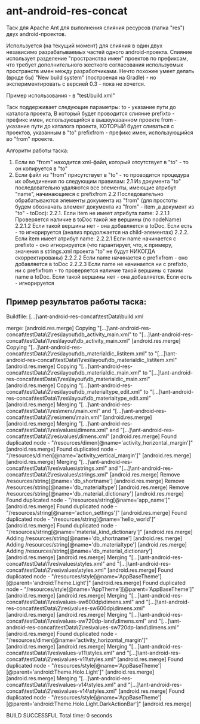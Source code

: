 ﻿ant-android-res-concat
======================

Таск для Apache Ant для выполнения слияния ресурсов (папка "res") двух android-проектов.

Используется (на текущий момент) для слияния в один двух независимо разрабатываемых частей одного android-проекта.
Слияние использует разделение "пространства имен" проектов по префиксам, что требует дополнительного жесткого согласования используемых пространств имен между разработчиками.
Нечто похожее умеет делать (вроде бы) "New build system" (построеная на Gradle) - но экспериментировать с версией 0.3 - пока не хочется.

Пример использования - в "test/build.xml"

Таск поддерживает следующие параметры:
to - указание пути до каталога проекта, В который будет проводится слияние
prefixto - префикс имен, использующийся в вышеуказанном проекте
from - указание пути до каталога проекта, КОТОРЫЙ будет сливаться с проектов, указанным в "to"
prefixfrom - префикс имен, использующийся во "from" проекте.

Алгоритм работы таска:
1. Если во "from" находится xml-файл, который отсутствует в "to" - то он копируется в "to"
2. Если файл из "from" присутствует в "to" - то проводится процедура их объединения по следующим правилам:
2.1 Из документа "to" последовательно удаляются все элементы, имеющие атрибут "name", начинающиеся с prefixfrom
2.2 Последовательно обрабатываются элементы документа из "from" (для простоты будем обозначать элемент документа из "from" - item ,а документ из "to" - toDoc):
2.2.1. Если item не имеет атрибута name:
2.2.1.1 Проверяется наличие в toDoc такой же вершины (по nodeName)
2.2.1.2 Если такой вершины нет - она добавляется в toDoc. Если есть - то игнорируется (анализ продолжается на child-элементах)
2.2.2. Если item имеет атрибут name: 
2.2.2.1 Если name начинается с prefixto - оно игнорируется (что гарантирует, что, к примеру, значения в strings.xml проекта "to" не будут НИКОГДА скорректированы)
2.2.2.2 Если name начинается с prefixfrom - оно добавляется в toDoc
2.2.2.3 Если name не начинается ни с prefixto, ни с prefixfrom - то проверяется наличие такой вершины с таким name в toDoc. Если такой вершины нет - она добавляется. Если есть - игнорируется

Пример результатов работы таска:
------------------------------------------------
Buildfile: [...]\ant-android-res-concat\testData\build.xml

merge:
[android.res.merge] Copying "[...]\ant-android-res-concat\testData\2\res\layout\db_activity_main.xml" to "[...]\ant-android-res-concat\testData\1\res\layout\db_activity_main.xml"
[android.res.merge] Copying "[...]\ant-android-res-concat\testData\2\res\layout\db_materialdic_listitem.xml" to "[...]\ant-android-res-concat\testData\1\res\layout\db_materialdic_listitem.xml"
[android.res.merge] Copying "[...]\ant-android-res-concat\testData\2\res\layout\db_materialdic_main.xml" to "[...]\ant-android-res-concat\testData\1\res\layout\db_materialdic_main.xml"
[android.res.merge] Copying "[...]\ant-android-res-concat\testData\2\res\layout\db_materialtype_edit.xml" to "[...]\ant-android-res-concat\testData\1\res\layout\db_materialtype_edit.xml"
[android.res.merge] Merging "[...]\ant-android-res-concat\testData\1\res\menu\main.xml" and "[...]\ant-android-res-concat\testData\2\res\menu\main.xml"
[android.res.merge] 
[android.res.merge] Merging "[...]\ant-android-res-concat\testData\1\res\values\dimens.xml" and "[...]\ant-android-res-concat\testData\2\res\values\dimens.xml"
[android.res.merge] Found duplicated node - "/resources/dimen[@name='activity_horizontal_margin']"
[android.res.merge] Found duplicated node - "/resources/dimen[@name='activity_vertical_margin']"
[android.res.merge] 
[android.res.merge] Merging "[...]\ant-android-res-concat\testData\1\res\values\strings.xml" and "[...]\ant-android-res-concat\testData\2\res\values\strings.xml"
[android.res.merge] Remove /resources/string[@name='db_shortname']
[android.res.merge] Remove /resources/string[@name='db_materialtype']
[android.res.merge] Remove /resources/string[@name='db_material_dictionary']
[android.res.merge] Found duplicated node - "/resources/string[@name='app_name']"
[android.res.merge] Found duplicated node - "/resources/string[@name='action_settings']"
[android.res.merge] Found duplicated node - "/resources/string[@name='hello_world']"
[android.res.merge] Found duplicated node - "/resources/string[@name='material_kind_dictionary']"
[android.res.merge] Adding /resources/string[@name='db_shortname']
[android.res.merge] Adding /resources/string[@name='db_materialtype']
[android.res.merge] Adding /resources/string[@name='db_material_dictionary']
[android.res.merge] 
[android.res.merge] Merging "[...]\ant-android-res-concat\testData\1\res\values\styles.xml" and "[...]\ant-android-res-concat\testData\2\res\values\styles.xml"
[android.res.merge] Found duplicated node - "/resources/style[@name='AppBaseTheme'][@parent='android:Theme.Light']"
[android.res.merge] Found duplicated node - "/resources/style[@name='AppTheme'][@parent='AppBaseTheme']"
[android.res.merge] 
[android.res.merge] Merging "[...]\ant-android-res-concat\testData\1\res\values-sw600dp\dimens.xml" and "[...]\ant-android-res-concat\testData\2\res\values-sw600dp\dimens.xml"
[android.res.merge] 
[android.res.merge] Merging "[...]\ant-android-res-concat\testData\1\res\values-sw720dp-land\dimens.xml" and "[...]\ant-android-res-concat\testData\2\res\values-sw720dp-land\dimens.xml"
[android.res.merge] Found duplicated node - "/resources/dimen[@name='activity_horizontal_margin']"
[android.res.merge] 
[android.res.merge] Merging "[...]\ant-android-res-concat\testData\1\res\values-v11\styles.xml" and "[...]\ant-android-res-concat\testData\2\res\values-v11\styles.xml"
[android.res.merge] Found duplicated node - "/resources/style[@name='AppBaseTheme'][@parent='android:Theme.Holo.Light']"
[android.res.merge] 
[android.res.merge] Merging "[...]\ant-android-res-concat\testData\1\res\values-v14\styles.xml" and "[...]\ant-android-res-concat\testData\2\res\values-v14\styles.xml"
[android.res.merge] Found duplicated node - "/resources/style[@name='AppBaseTheme'][@parent='android:Theme.Holo.Light.DarkActionBar']"
[android.res.merge] 

BUILD SUCCESSFUL
Total time: 0 seconds

